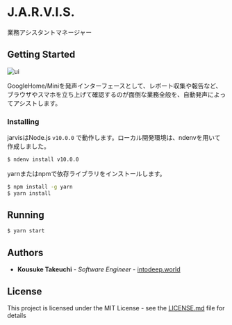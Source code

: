 # J.A.R.V.I.S.

業務アシスタントマネージャー

## Getting Started

![ui](http://res.cloudinary.com/selfolio/image/upload/c_scale,w_800/v1527358242/jarvis_cl0txz.gif)

GoogleHome/Miniを発声インターフェースとして、レポート収集や報告など、ブラウザやスマホを立ち上げて確認するのが面倒な業務全般を、自動発声によってアシストします。

### Installing

jarvisはNode.js `v10.0.0` で動作します。ローカル開発環境は、ndenvを用いて作成しました。

```sh
$ ndenv install v10.0.0
```

yarnまたはnpmで依存ライブラリをインストールします。

```sh
$ npm install -g yarn
$ yarn install
```

## Running

```sh
$ yarn start
```

## Authors

* **Kousuke Takeuchi** - *Software Engineer* - [intodeep.world](https://intodeep.world)

## License

This project is licensed under the MIT License - see the [LICENSE.md](LICENSE.md) file for details
